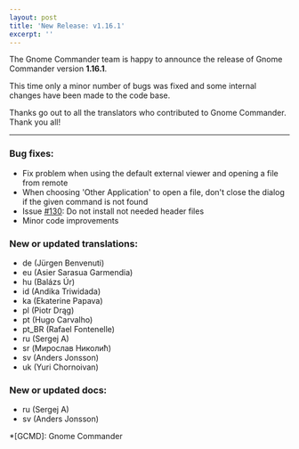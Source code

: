 ```yaml
---
layout: post
title: 'New Release: v1.16.1'
excerpt: ''
---
```


The Gnome Commander team is happy to announce the release of Gnome
Commander version **1.16.1**.

This time only a minor number of bugs was fixed and some internal changes have been made to the code base.

Thanks go out to all the translators who contributed to Gnome Commander.
Thank you all!

-----

### Bug fixes:
 * Fix problem when using the default external viewer and opening a file from remote
 * When choosing 'Other Application' to open a file, don't close the dialog if the given command is not found
 * Issue [#130](https://gitlab.gnome.org/GNOME/gnome-commander/-/issues/130): Do not install not needed header files
 * Minor code improvements

### New or updated translations:
 * de (Jürgen Benvenuti)
 * eu (Asier Sarasua Garmendia)
 * hu (Balázs Úr)
 * id (Andika Triwidada)
 * ka (Ekaterine Papava)
 * pl (Piotr Drąg)
 * pt (Hugo Carvalho)
 * pt_BR (Rafael Fontenelle)
 * ru (Sergej A)
 * sr (Мирослав Николић)
 * sv (Anders Jonsson)
 * uk (Yuri Chornoivan)

### New or updated docs:
 * ru (Sergej A)
 * sv (Anders Jonsson)

*[GCMD]: Gnome Commander
